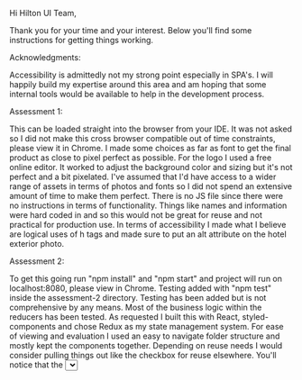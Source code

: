 Hi Hilton UI Team,

Thank you for your time and your interest. Below you'll find some instructions for getting things
 working. 
 
 Acknowledgments:
 
 Accessibility is admittedly not my strong point especially in SPA's. I will happily build my expertise around this area and am hoping that some internal tools would be available to help in the development process. 
 
Assessment 1:
 
 This can be loaded straight into the browser from your IDE. It was not asked so I did not make 
 this cross browser compatible out of time constraints, please view it in Chrome. I made some choices as far
  as font to get the final product as close to pixel perfect as possible. For the logo I used a free online editor. It worked to adjust the background color and sizing but it's not 
 perfect and a bit pixelated. I've assumed that I'd have access to a wider range of assets in 
 terms of photos and fonts so I did not spend an extensive amount of time to make them perfect. 
 There is no JS file since there were no instructions in terms of functionality. Things like 
 names and information were hard coded in and so this would not be great for reuse and not 
 practical for production use. In terms of accessibility I 
  made what I believe are logical uses of h tags and made sure to put an alt attribute on the 
  hotel exterior photo.

Assessment 2:

To get this going run "npm install" and "npm start" and project will run on localhost:8080, please 
view in Chrome. Testing 
added with "npm test" inside the assessment-2 directory. Testing has 
been added but is not comprehensive by any means. Most of the business logic within the reducers 
has been tested.
 As requested I built this with React, styled-components 
and chose Redux as my state management system. For ease of viewing and evaluation I used an easy to 
navigate folder structure and mostly kept the components together. Depending on reuse 
needs I would consider pulling things out like the checkbox for reuse elsewhere. You'll notice that the <select> menus 
are still in their default styles. I chose to not rework these as they take a considerable amount
 of time and effort and are difficult to make accessible to users using their keyboards. 
 I've assumed that Hilton would have internal libraries with styling and accessibility for these. On that note, the checkbox is also not accessible via a keyboard. Accessibilty in 
  terms of appropriate tags for this section was a bit hard without the context of a wider 
  application.
